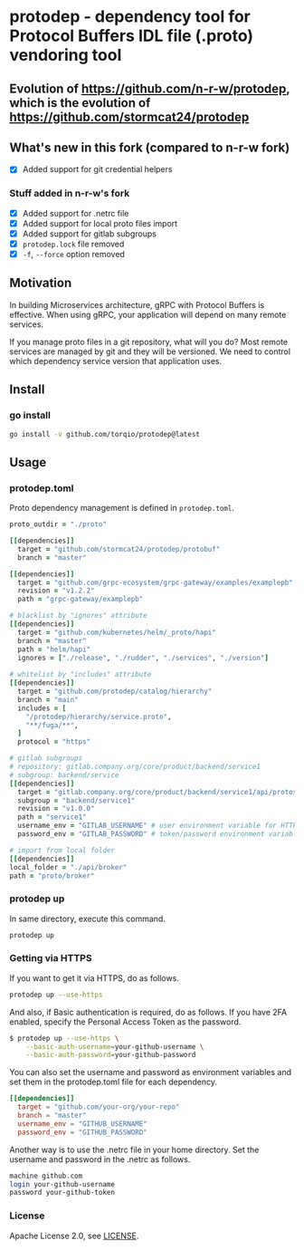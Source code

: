 protodep - dependency tool for Protocol Buffers IDL file (.proto) vendoring tool
=======

## Evolution of <https://github.com/n-r-w/protodep>, which is the evolution of <https://github.com/stormcat24/protodep>

## What's new in this fork (compared to n-r-w fork)
- [x] Added support for git credential helpers

### Stuff added in n-r-w's fork
- [x] Added support for .netrc file
- [x] Added support for local proto files import
- [x] Added support for gitlab subgroups
- [x] `protodep.lock` file removed
- [x] `-f`, `--force` option removed

## Motivation

In building Microservices architecture, gRPC with Protocol Buffers is effective. When using gRPC, your application will depend on many remote services.

If you manage proto files in a git repository, what will you do? Most remote services are managed by git and they will be versioned. We need to control which dependency service version that application uses.

## Install

### go install

```bash
go install -v github.com/torqio/protodep@latest
```

## Usage

### protodep.toml

Proto dependency management is defined in `protodep.toml`.

```Ruby
proto_outdir = "./proto"

[[dependencies]]
  target = "github.com/stormcat24/protodep/protobuf"
  branch = "master"

[[dependencies]]
  target = "github.com/grpc-ecosystem/grpc-gateway/examples/examplepb"
  revision = "v1.2.2"
  path = "grpc-gateway/examplepb"

# blacklist by "ignores" attribute
[[dependencies]]
  target = "github.com/kubernetes/helm/_proto/hapi"
  branch = "master"
  path = "helm/hapi"
  ignores = ["./release", "./rudder", "./services", "./version"]
  
# whitelist by "includes" attribute
[[dependencies]]
  target = "github.com/protodep/catalog/hierarchy"
  branch = "main"
  includes = [
    "/protodep/hierarchy/service.proto",
    "**/fuga/**",
  ]
  protocol = "https"

# gitlab subgroups
# repository: gitlab.company.org/core/product/backend/service1
# subgroup: backend/service
[[dependencies]]
  target = "gitlab.company.org/core/product/backend/service1/api/protos"
  subgroup = "backend/service1"
  revision = "v1.0.0"
  path = "service1"
  username_env = "GITLAB_USERNAME" # user environment variable for HTTP Basic Authentication
  password_env = "GITLAB_PASSWORD" # token/password environment variable for HTTP Basic Authentication

# import from local folder
[[dependencies]]
local_folder = "./api/broker"
path = "proto/broker"
```

### protodep up

In same directory, execute this command.

```bash
protodep up
```

### Getting via HTTPS

If you want to get it via HTTPS, do as follows.

```bash
protodep up --use-https
```

And also, if Basic authentication is required, do as follows.
If you have 2FA enabled, specify the Personal Access Token as the password.

```bash
$ protodep up --use-https \
    --basic-auth-username=your-github-username \
    --basic-auth-password=your-github-password
```

You can also set the username and password as environment variables and set them in the protodep.toml file for each dependency.

```toml
[[dependencies]]
  target = "github.com/your-org/your-repo"
  branch = "master"
  username_env = "GITHUB_USERNAME"
  password_env = "GITHUB_PASSWORD"
```

Another way is to use the .netrc file in your home directory. Set the username and password in the .netrc as follows.

```bash
machine github.com
login your-github-username
password your-github-token
```

### License

Apache License 2.0, see [LICENSE](https://github.com/stormcat24/protodep/blob/master/LICENSE).
